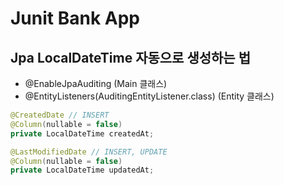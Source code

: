 # Junit Bank App

## Jpa LocalDateTime 자동으로 생성하는 법
- @EnableJpaAuditing (Main 클래스)
- @EntityListeners(AuditingEntityListener.class) (Entity 클래스)
```java
@CreatedDate // INSERT
@Column(nullable = false)
private LocalDateTime createdAt;

@LastModifiedDate // INSERT, UPDATE
@Column(nullable = false)
private LocalDateTime updatedAt;
```
